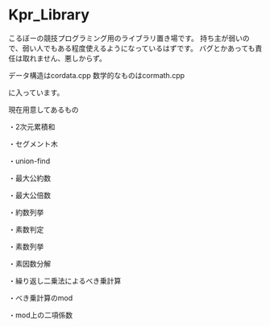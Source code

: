 # Kpr_Library
こるぼーの競技プログラミング用のライブラリ置き場です。
持ち主が弱いので、弱い人でもある程度使えるようになっているはずです。
バグとかあっても責任は取れません、悪しからず。

データ構造はcordata.cpp
数学的なものはcormath.cpp

に入っています。

現在用意してあるもの

・2次元累積和

・セグメント木

・union-find

・最大公約数

・最大公倍数

・約数列挙

・素数判定

・素数列挙

・素因数分解

・繰り返し二乗法によるべき乗計算

・べき乗計算のmod

・mod上の二項係数
